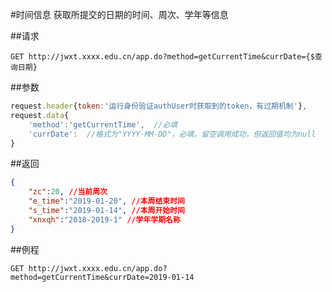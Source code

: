 #时间信息
获取所提交的日期的时间、周次、学年等信息

##请求
``` url
GET http://jwxt.xxxx.edu.cn/app.do?method=getCurrentTime&currDate={$查询日期}
```

##参数
```js
request.header{token:'运行身份验证authUser时获取到的token，有过期机制'},
request.data{
	'method':'getCurrentTime',  //必填
	'currDate':  //格式为"YYYY-MM-DD"，必填，留空调用成功，但返回值均为null
}
```

##返回
``` json
{
	"zc":20, //当前周次
	"e_time":"2019-01-20", //本周结束时间
	"s_time":"2019-01-14", //本周开始时间
	"xnxqh":"2018-2019-1" //学年学期名称
}
```

##例程
``` url
GET http://jwxt.xxxx.edu.cn/app.do?method=getCurrentTime&currDate=2019-01-14
```